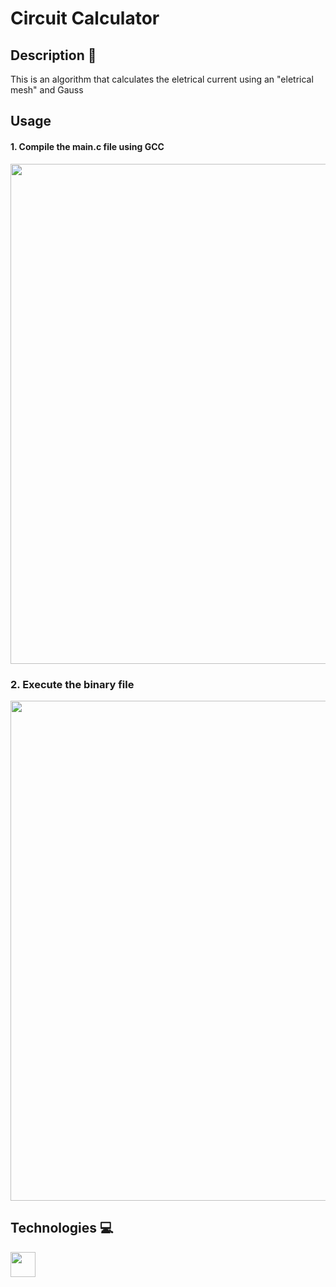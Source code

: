 # Circuit Calculator

## Description 📖
This is an algorithm that calculates the eletrical current using an "eletrical mesh" and Gauss

## Usage 
#### 1. Compile the main.c file using GCC

<img src="https://github.com/WhiteCJbr/CalculadoraCircuitos/assets/120740360/fa2657a4-9853-49b3-8198-37082c5997a6" width="800"/>

### 2. Execute the binary file

<img src="https://github.com/WhiteCJbr/CalculadoraCircuitos/assets/120740360/7a247952-9856-45e8-9e94-f1fcf86b4acc" width="800">

## Technologies 💻
<img src="https://cdn.jsdelivr.net/gh/devicons/devicon/icons/c/c-original.svg" width="40"/>
